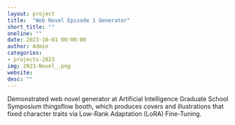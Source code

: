 ```yaml
---
layout: project
title:  "Web Novel Episode 1 Generator"
short_title: ""
oneline: ""
date: 2023-10-01 00:00:00
author: Admin
categories:
- projects-2023
img: 2023-Novel_.png
website: 
desc: ""
---
```

Demonstrated web novel generator at Artificial Intelligence Graduate School Symposium thingsflow booth, which produces covers and illustrations that fixed character traits via Low-Rank Adaptation (LoRA) Fine-Tuning.